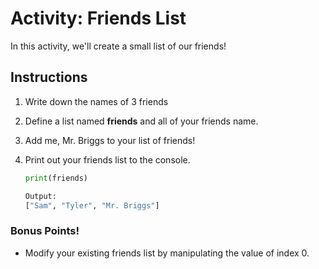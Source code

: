 
# Activity: Friends List

In this activity, we'll create a small list of our friends!

## Instructions

1) Write down the names of 3 friends
2) Define a list named **friends** and all of your friends name.
3) Add me, Mr. Briggs to your list of friends!
4) Print out your friends list to the console.

    ``` python
    print(friends)
    ```

    ``` bash
    Output:
    ["Sam", "Tyler", "Mr. Briggs"]
    ```

### **Bonus Points!**

- Modify your existing friends list by manipulating the value of index 0.
